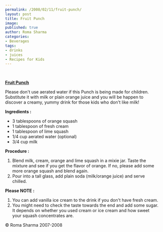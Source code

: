 ```yaml
--- 
permalink: /2008/02/11/fruit-punch/
layout: post
title: Fruit Punch
image: 
published: true
author: Roma Sharma
categories: 
- Beverages
tags:
- drinks
- juices
- Recipes for Kids
---
```

<p style="text-align:center;">&nbsp;</p>
<u><b>Fruit Punch</b></u>

Please don't use aerated water if this Punch is being made for children. Substitute it with milk or plain orange juice and you will be happen to discover a creamy, yummy drink for those kids who don't like milk!

<b>Ingredients :</b>
<ul>
	<li>3 tablespoons of orange squash</li>
	<li>1 tablespoon of fresh cream</li>
	<li>1 tablespoon of lime squash</li>
	<li>1/4 cup aerated water (optional)</li>
	<li>3/4 cup milk</li>
</ul>
<b>Procedure :</b>
<ol>
	<li>Blend milk, cream, orange and lime squash in a mixie jar. Taste the mixture and see if you get the flavor of orange. If no, please add some more orange squash and blend again.</li>
	<li>Pour into a tall glass, add plain soda (milk/orange juice) and serve chilled.</li>
</ol>
<b>Please NOTE :</b>
<ol>
	<li>You can add vanilla ice cream to the drink if you don't have fresh cream.</li>
	<li>You might need to check the taste towards the end and add some sugar. It depends on whether you used cream or ice cream and how sweet your squash concentrates are.</li>
</ol>
© Roma Sharma 2007-2008
